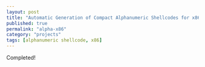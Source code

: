 ```yaml
---
layout: post
title: "Automatic Generation of Compact Alphanumeric Shellcodes for x86"
published: true
permalink: "alpha-x86"
category: "projects"
tags: [alphanumeric shellcode, x86]
---
```


Completed!
